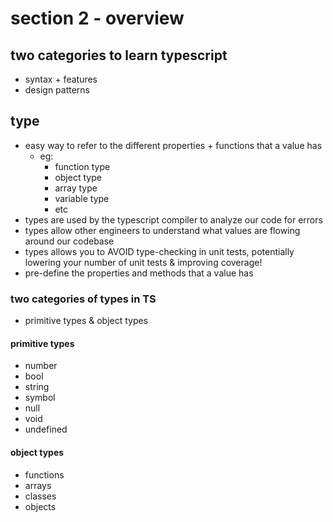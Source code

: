 # section 2 - overview

## two categories to learn typescript
- syntax + features
- design patterns

## type
- easy way to refer to the different properties + functions that a value has
  - eg:
    - function type
    - object type
    - array type
    - variable type
    - etc
- types are used by the typescript compiler to analyze our code for errors
- types allow other engineers to understand what values are flowing around our codebase
- types allows you to AVOID type-checking in unit tests, potentially lowering your number of unit tests & improving coverage!
- pre-define the properties and methods that a value has

### two categories of types in TS
- primitive types & object types

#### primitive types
- number
- bool
- string
- symbol
- null
- void
- undefined

#### object types
- functions
- arrays
- classes
- objects